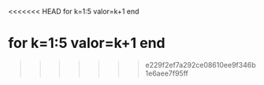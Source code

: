 
<<<<<<< HEAD
 for k=1:5
     valor=k+1
 end

 for k=1:5
     valor=k+1
 end
=======
>>>>>>> e229f2ef7a292ce08610ee9f346b1e6aee7f95ff
